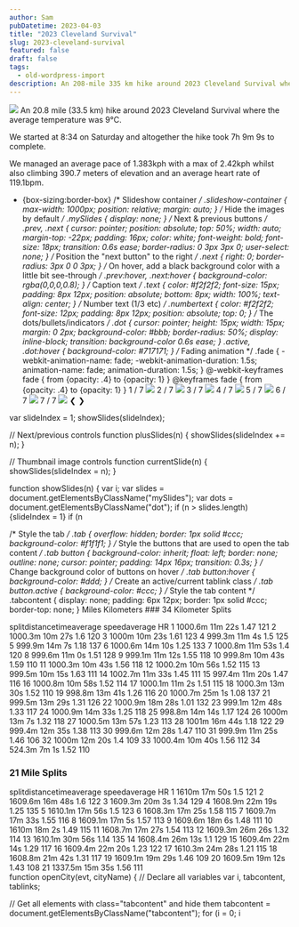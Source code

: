 ```yaml
---
author: Sam
pubDatetime: 2023-04-03
title: "2023 Cleveland Survival"
slug: 2023-cleveland-survival
featured: false
draft: false
tags:
  - old-wordpress-import
description: An 208-mile 335 km hike around 2023 Cleveland Survival where the average temperature was 9℃...
---
```


![](https://maps.googleapis.com/maps/api/staticmap?size=600x100&maptype=roadmap&path=enc:gzijI|_eGc@mAC[?y@DURg@Le@V}ANqBLkB?c@H}@Jm@N_BLy@JeANaABa@F_AG_EEcAA{@CY]{GW_C_@kCGmAK_AMmBaAkKMkBE{@g@oEYiBA]GY]iDY}AIyAc@}C]{CQeCK{@OaAg@iBg@yBSqAW{@u@aDQo@c@kAcAcDc@cBYaAoB{Hs@kBs@_C_@aAIKSg@Ke@KOiAmEk@wAkAqDMYuAyEwAwDy@uCO[i@gBWw@]iA_BiFSi@Mq@CmBWoHSgI?eBDqFAeJBgBCeAB{A?cAJ{DRwDR}BPw@LU\a@h@y@fBeC\m@p@yAVa@x@w@|Ay@JI`@c@`@m@Vi@b@sA`@{A\sBBm@D_B?}FEqDAoCKiFB_AEaAACEBEQK?q@NQF]BMKGAQSw@m@o@y@GWEa@UaGOyA@k@H[l@oA`@_@ZQ|@a@h@Ed@FTDtA_@hAK~@QX@LGHQEg@@MGUGe@BsAKcBEe@Ss@KoASq@WeDKg@a@qAQsAKe@_@u@GWC{AD}BEcBMqBQaBG_BKo@Ka@Qc@_@]a@i@c@y@EUQwAAw@Gu@IYgA{Aa@cAa@sAeAyCaAmDoA{CaAgB]e@u@o@e@Yg@e@{BwAgB{@sEiCcAc@cBc@UKaA[eASk@?OIk@i@e@]_@c@s@m@y@{@m@g@_BiBs@sAo@{Am@cBS}@c@aCE_A?e@DeAVkBFW`@k@Xu@R}@NqAFMbAgK@w@EwC@mAAmAEs@QuBKgCOoAOm@KW?U}AmFiBwE}@mBWs@m@iAe@mAQ[g@oAMk@Ee@E}A@{@KcAAa@@B?E[_BB]HYz@yAVWHMRMb@c@b@k@\WVUtAiBbBiBVQLM~@oAR_@|@kBvAyD~@yBh@{Ar@qANo@H{@|@qEh@mB^i@XqAJO\SFI^s@Rm@b@{@vAsB`AkAnAcBf@g@t@eAtBoC~@cAHO\Uf@e@PKHKh@a@rC{A`@_@^W_@t@[JUNMBs@b@iAf@c@\WLKNo@h@y@x@eBxB}AzBqCdD_CbDYf@Qx@i@bAUTWn@St@]`@GNg@tBStAQp@WzA]~Aq@tAg@rA_AnB[dAi@bA[x@U^k@nAw@lAk@r@y@~@k@j@qAdBs@h@}@|@{@p@SRi@z@a@x@QRQl@eA|Ae@|@}@tB{@rAUj@i@zA_@r@aA|AsAfCiAvCgBbEWd@gAnAs@jA_@b@o@f@UNi@h@iAr@YRyIpF_@Na@D_IQy@EaAOQ?a@GiDQe@Gk@My@KuA_@qAs@iB_@iCy@aBWeCe@qCs@]My@c@c@KIEsBq@uCu@oBw@cASc@C_@KS?ACECoAHS?c@E]@kAN}@@QCg@Mu@IgF?mAIu@@u@GmACcAIaAMWAi@DmAAk@BiBZe@@SAiAYq@C}ASi@?e@FQLGNCN@T?B@C@H@f@Hz@Ax@G^q@|CY|@c@dAmDrHy@fCm@hA]nAq@lBo@zBQr@[`Bg@lB]~ASn@]v@a@bBOx@o@`B}AlDm@~@_@x@q@hAaBbCiBdCw@jA[^a@\m@\YJm@N{@h@gAb@u@`@oBbBk@Z_@PODo@`@aAt@gAxAQPo@f@o@t@u@pAc@~AgAhB_@h@YX[Nc@H{@XYDa@Je@Be@HwAQW@WHS@o@GMC_@Q]G_Ao@g@W]K]B]RQD[AsAI{BFeAIOCw@c@iAeAc@[YQc@q@e@a@MI[GaBi@cAWcAIm@I{AEmDS_CYGCCEAB?LCDAGBBCAMG?@UGWEu@C}@BuE~@eAPUHM`@MNELQjAERMTQr@QnA]rACV?l@[zAOzBM~@]|@Yn@IHQHGPBGEXHZGV@L?ACXBdAA`@B^ARH\EFCz@CRCj@EPU`@@v@Kh@KTKHIBY?EVIPDN?JK^Gb@Mp@QlBQpAWdBy@bDKv@Ef@B~@Gb@@RIvCOdEWfAy@zBq@|BOfAMnA@FBGBARDXZNXPJ`A[PCPF^`@Nd@DZCR@`AAbA@T?lCNbAA\FTJHEL?H@ANXN@`@\n@vAJ^Fl@JXDRJnACRGL@GAC@@BLBr@?TD\?PGV?HE@AFo@t@c@p@k@`@SXK|@IZEx@?f@FXLZJ`@^`AVbAZp@BTP\v@b@j@Lr@b@XBNJNATDR?b@Nb@?NFh@DHBPAZ@H@RTX?TCDDJA^Fx@UF?@BBEL@PLL?HFPFHARKJ?FJTr@FH^DP?HHHENHVB?Bh@DNFj@LTJ\FXJNB\?dB`@XJPBPJVBj@R^RvBd@z@XdAz@f@NNLh@TVBT?RDPATDP^NDVXXLT?l@v@D@J@\VLXl@v@L^Df@HVFBJ?PINAPJB?DF@FA?B?d@j@HPRHDNBPD@BCEBGEEHB^Er@`@nAPZBp@L\NbAVv@NnAHl@FTVn@Lr@~@tDPlA?CVnA@f@XpBLpBCf@ENBT?`@a@tDKrAA|AEh@@VDJp@hAN\bAlAh@|@NZZbATz@b@vB\|CDt@Jv@XxANbAXzAVbAVtAd@jAZdA^|@Zj@X`BRj@XhAJNTT\VTJn@PTCTIF?f@V^^f@NX@d@Gh@Qn@YZE~@[TSr@oB\YPKV?p@HbA^b@JXHdBNRE^AVINIt@o@XKHAXD`Ab@`@BvA_@^Sv@oAZUTSx@uAh@m@Ro@DHLDXRZ?NCFB`@n@RLDLDBFGDKPm@\i@fAaAXc@Ng@Hw@?UEg@WyAKsASa@SEM?h@M`@[JSJaAHId@?hAFFKTAXKTORAXIf@i@Xa@F?HB`@Bb@BNANGVSDK@SFIPG|@QHIDSHAFKBUCc@H}@Jg@HMRFr@b@bAXLGRWB?X[NILOZKb@DjBDVBr@GVKTGn@F^CxAGx@IBKLGRULUHYNo@Fe@LoB`AmBNs@JmA@kBOgGBGDAAA@EDCXGP?F?BDJATDR?RQH_@FIn@GVGNOVIBEBAPFb@ON?JCd@BNATJP@ZJLPj@hB^`BVnBA^J|BH~@HZEVBNL?h@SpAo@NE\E`ALdAb@PRDP?NHJLH`@d@b@z@h@v@P?h@RZFp@AJE^GHLPFPd@Jh@Dd@PhA?NEFGO?JEBACDC@WFMDWL[Vy@Ns@RYL?tBl@tANZFXLXTTXDOF`@ZBb@Aj@W\]PYLKPq@AA@YOuAB_AI_A@]FCLDLj@HRB@FED@TVAD`@aAh@mBBU`@eAbAcDDSHeAtAcAXSRGp@i@f@Qp@i@jAi@l@]HKf@WtAkAJC?Ki@}B[_BMe@IsADUZ[n@g@jAq@tAg@t@]LE`@GFC@CBFDBAB?AB?DBh@jAPVZZVLVZHXNhACXJZ?t@Lx@NTPBVCJGh@MnAOd@OLKVGJBLKD?RM`@ONMhAi@PQbAk@`Ae@\KZCl@@d@DjBl@h@J`@DjA?jAIv@QLBLZRdBXtGT|CVvAp@`CPz@RtBPnDZjC@\?l@En@c@hCOrBE`CEZ@RGzA?\MjBOfEAdCJjBTvAVjAZfAXj@^f@RNVFZDA@AGBLPCTBPHNTRjAb@vDV`BTfAVt@\r@h@xAVl@Tt@XbBRvA?H`@lCx@dDfAbFFtAMvD@`ADfAHlBd@lFPx@^p@RV~C|AlB|ARLdAd@NLNPTj@Fj@Cd@Un@G\A\@\Hb@Pb@b@ZIAo@UJ@XNVFJAXIbBaA~@]`B_@lBk@p@ObA]XExAc@p@ILGlA]`@InBm@n@Ud@UbAs@PGF?JFPZ\`At@tCj@~ANPPBBB?CJOh@e@dAoA~AaBLGF@FDBHX`BH`AxAfMZhE`ArLRxBfAfJVlETrFB~EGn@[pCOhAC?@LCd@YrCi@dHQdA[`AOfABb@Hd@L`@V`@&key=AIzaSyAtRj1Xxwba4ONcJb1nGIi-hBTvfC7U9iI) An 20.8 mile (33.5 km) hike around 2023 Cleveland Survival where the average temperature was 9℃.

We started at 8:34 on Saturday and altogether the hike took 7h 9m 9s to complete.

We managed an average pace of 1.383kph with a max of 2.42kph whilst also climbing 390.7 meters of elevation and an average heart rate of 119.1bpm.

 * {box-sizing:border-box} /* Slideshow container */ .slideshow-container { max-width: 1000px; position: relative; margin: auto; } /* Hide the images by default */ .mySlides { display: none; } /* Next & previous buttons */ .prev, .next { cursor: pointer; position: absolute; top: 50%; width: auto; margin-top: -22px; padding: 16px; color: white; font-weight: bold; font-size: 18px; transition: 0.6s ease; border-radius: 0 3px 3px 0; user-select: none; } /* Position the "next button" to the right */ .next { right: 0; border-radius: 3px 0 0 3px; } /* On hover, add a black background color with a little bit see-through */ .prev:hover, .next:hover { background-color: rgba(0,0,0,0.8); } /* Caption text */ .text { color: #f2f2f2; font-size: 15px; padding: 8px 12px; position: absolute; bottom: 8px; width: 100%; text-align: center; } /* Number text (1/3 etc) */ .numbertext { color: #f2f2f2; font-size: 12px; padding: 8px 12px; position: absolute; top: 0; } /* The dots/bullets/indicators */ .dot { cursor: pointer; height: 15px; width: 15px; margin: 0 2px; background-color: #bbb; border-radius: 50%; display: inline-block; transition: background-color 0.6s ease; } .active, .dot:hover { background-color: #717171; } /* Fading animation */ .fade { -webkit-animation-name: fade; -webkit-animation-duration: 1.5s; animation-name: fade; animation-duration: 1.5s; } @-webkit-keyframes fade { from {opacity: .4} to {opacity: 1} } @keyframes fade { from {opacity: .4} to {opacity: 1} }    1 / 7 ![](https://dgtzuqphqg23d.cloudfront.net/AZn7wKfvnASEy6nWiftcV_8K6L6FAeZ-i-hMyLH2PDg-576x1024.jpg)    2 / 7 ![](https://dgtzuqphqg23d.cloudfront.net/lDxmLZyoEOhfrVH7NbIrn1wrob0o8nkZ4W2n2Z056SU-1024x768.jpg)    3 / 7 ![](https://dgtzuqphqg23d.cloudfront.net/qdVHPlcjE1X6sKtcs430L1175jhdgK03WMwDpY0zB4M-1024x768.jpg)    4 / 7 ![](https://dgtzuqphqg23d.cloudfront.net/Gti3tE9Y792SnGAEilZYeShsqnR6MWXDgjUD7-t02V0-1024x768.jpg)    5 / 7 ![](https://dgtzuqphqg23d.cloudfront.net/ZG1ch4cCI9xqYycDu5JjfPbO4qVdDF4sUCMofYJjhsI-768x1024.jpg)    6 / 7 ![](https://dgtzuqphqg23d.cloudfront.net/d66PubrT5RSgg-SjYnQSCEv3KCP7QwFJg4PnGhi-kKc-1024x768.jpg)    7 / 7 ![](https://dgtzuqphqg23d.cloudfront.net/3Vjp1BPR8Eg1X48DVzef8JBI6RWb7kIFNFmvSscCzU0-1024x768.jpg)   ❮ ❯ 
   
var slideIndex = 1;
showSlides(slideIndex);

// Next/previous controls
function plusSlides(n) {
showSlides(slideIndex += n);
}

// Thumbnail image controls
function currentSlide(n) {
showSlides(slideIndex = n);
}

function showSlides(n) {
var i;
var slides = document.getElementsByClassName("mySlides");
var dots = document.getElementsByClassName("dot");
if (n > slides.length) {slideIndex = 1}
if (n 
> 
> 
> 

 /* Style the tab */ .tab { overflow: hidden; border: 1px solid #ccc; background-color: #f1f1f1; } /* Style the buttons that are used to open the tab content */ .tab button { background-color: inherit; float: left; border: none; outline: none; cursor: pointer; padding: 14px 16px; transition: 0.3s; } /* Change background color of buttons on hover */ .tab button:hover { background-color: #ddd; } /* Create an active/current tablink class */ .tab button.active { background-color: #ccc; } /* Style the tab content */ .tabcontent { display: none; padding: 6px 12px; border: 1px solid #ccc; border-top: none; }   Miles Kilometers   ### 34 Kilometer Splits

   splitdistancetimeaverage speedaverage HR    1 1000.6m 11m 22s 1.47 121   2 1000.3m 10m 27s 1.6 120   3 1000m 10m 23s 1.61 123   4 999.3m 11m 4s 1.5 125   5 999.9m 14m 7s 1.18 137   6 1000.6m 14m 10s 1.25 133   7 1000.8m 11m 53s 1.4 120   8 999.6m 11m 0s 1.51 128   9 999.1m 11m 12s 1.55 118   10 999.8m 10m 43s 1.59 110   11 1000.3m 10m 43s 1.56 118   12 1000.2m 10m 56s 1.52 115   13 999.5m 10m 15s 1.63 111   14 1002.7m 11m 33s 1.45 111   15 997.4m 11m 20s 1.47 116   16 1000.8m 10m 58s 1.52 114   17 1000.1m 11m 2s 1.51 115   18 1000.3m 13m 30s 1.52 110   19 998.8m 13m 41s 1.26 116   20 1000.7m 25m 1s 1.08 137   21 999.5m 13m 29s 1.31 126   22 1000.9m 18m 28s 1.01 132   23 999.1m 12m 48s 1.33 117   24 1000.9m 14m 33s 1.25 118   25 998.8m 14m 14s 1.17 124   26 1000m 13m 7s 1.32 118   27 1000.5m 13m 57s 1.23 113   28 1001m 16m 44s 1.18 122   29 999.4m 12m 35s 1.38 113   30 999.6m 12m 28s 1.47 110   31 999.9m 11m 25s 1.46 106   32 1000m 12m 20s 1.4 109   33 1000.4m 10m 40s 1.56 112   34 524.3m 7m 1s 1.52 110    

 ### 21 Mile Splits

   splitdistancetimeaverage speedaverage HR    1 1610m 17m 50s 1.5 121   2 1609.6m 16m 48s 1.6 122   3 1609.3m 20m 3s 1.34 129   4 1608.9m 22m 19s 1.25 135   5 1610.1m 17m 56s 1.5 123   6 1608.3m 17m 25s 1.58 115   7 1609.7m 17m 33s 1.55 116   8 1609.1m 17m 5s 1.57 113   9 1609.6m 18m 6s 1.48 111   10 1610m 18m 2s 1.49 115   11 1608.7m 17m 27s 1.54 113   12 1609.3m 26m 26s 1.32 114   13 1610.1m 30m 56s 1.14 135   14 1608.4m 26m 13s 1.1 129   15 1609.4m 22m 14s 1.29 117   16 1609.4m 22m 20s 1.23 122   17 1610.3m 24m 28s 1.21 115   18 1608.8m 21m 42s 1.31 117   19 1609.1m 19m 29s 1.46 109   20 1609.5m 19m 12s 1.43 108   21 1337.5m 15m 35s 1.56 111     
function openCity(evt, cityName) {
// Declare all variables
var i, tabcontent, tablinks;

// Get all elements with class="tabcontent" and hide them
tabcontent = document.getElementsByClassName("tabcontent");
for (i = 0; i
